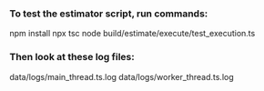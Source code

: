### To test the estimator script, run commands:
npm install
npx tsc
node build/estimate/execute/test_execution.ts

### Then look at these log files:
data/logs/main_thread.ts.log
data/logs/worker_thread.ts.log